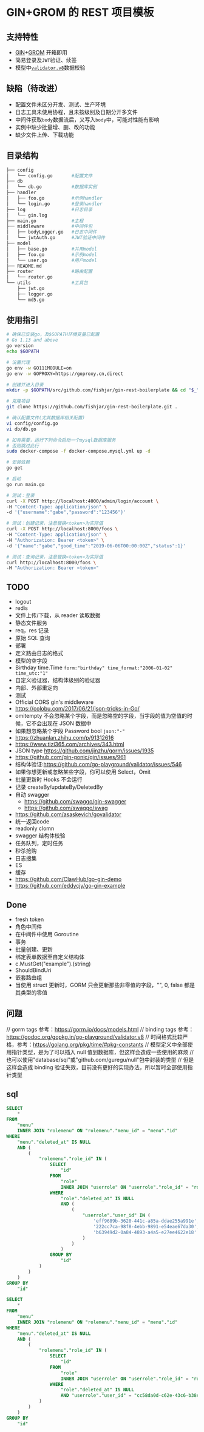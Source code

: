 # GIN+GROM 的 REST 项目模板

## 支持特性

- [GIN](https://github.com/gin-gonic/gin)+[GROM](https://github.com/jinzhu/gorm) 开箱即用
- 简易登录及`JWT`验证、续签
- 模型中[`validator.v8`](https://godoc.org/gopkg.in/go-playground/validator.v8)数据校验

## 缺陷（待改进）

- 配置文件未区分开发、测试、生产环境
- 日志工具未使用协程，且未按级别及日期分开多文件
- 中间件获取`body`数据流后，又写入`body`中，可能对性能有影响
- 实例中缺少批量增、删、改的功能
- 缺少文件上传、下载功能

## 目录结构

```sh
├── config
│   └── config.go       #配置文件
├── db
│   └── db.go           #数据库实例
├── handler
│   ├── foo.go          #示例handler
│   └── login.go        #登录handler
├── log                 #日志目录
│   └── gin.log
├── main.go             #主程
├── middleware          #中间件包
│   ├── bodyLogger.go   #日志中间件
│   └── jwtAuth.go      #JWT验证中间件
├── model
│   ├── base.go         #共用model
│   ├── foo.go          #示例model
│   └── user.go         #用户model
├── README.md
├── router              #路由配置
│   └── router.go
└── utils               #工具包
    ├── jwt.go
    ├── logger.go
    └── md5.go
```

## 使用指引

```sh
# 确保已安装go，及$GOPATH环境变量已配置
# Go 1.13 and above
go version
echo $GOPATH

# 设置代理
go env -w GO111MODULE=on
go env -w GOPROXY=https://goproxy.cn,direct

# 创建并进入目录
mkdir -p $GOPATH/src/github.com/fishjar/gin-rest-boilerplate && cd "$_"

# 克隆项目
git clone https://github.com/fishjar/gin-rest-boilerplate.git .

# 确认配置文件(尤其数据库相关配置)
vi config/config.go
vi db/db.go

# 如有需要，运行下列命令启动一个mysql数据库服务
# 否则跳过此行
sudo docker-compose -f docker-compose.mysql.yml up -d

# 安装依赖
go get

# 启动
go run main.go

# 测试：登录
curl -X POST http://localhost:4000/admin/login/account \
-H "Content-Type: application/json" \
-d '{"username":"gabe","password":"123456"}'

# 测试：创建记录，注意替换<token>为实际值
curl -X POST http://localhost:8000/foos \
-H "Content-Type: application/json" \
-H "Authorization: Bearer <token>" \
-d '{"name":"gabe","good_time":"2019-06-06T00:00:00Z","status":1}'

# 测试：查询记录，注意替换<token>为实际值
curl http://localhost:8000/foos \
-H "Authorization: Bearer <token>"
```

## TODO

- logout
- redis
- 文件上传/下载，从 reader 读取数据
- 静态文件服务
- req，res 记录
- 原始 SQL 查询
- 部署
- 定义路由日志的格式
- 模型的空字段
- Birthday time.Time `form:"birthday" time_format:"2006-01-02" time_utc:"1"`
- 自定义验证器，结构体级别的验证器
- 内部、外部重定向
- 测试
- Official CORS gin's middleware
- https://colobu.com/2017/06/21/json-tricks-in-Go/
- omitempty 不会忽略某个字段，而是忽略空的字段，当字段的值为空值的时候，它不会出现在 JSON 数据中
- 如果想忽略某个字段 Password bool `json:"-"`
- https://zhuanlan.zhihu.com/p/91312616
- https://www.tizi365.com/archives/343.html
- JSON type https://github.com/jinzhu/gorm/issues/1935
- https://github.com/gin-gonic/gin/issues/961
- 结构体验证:https://github.com/go-playground/validator/issues/546
- 如果你想更新或忽略某些字段，你可以使用 Select，Omit
- 批量更新时 Hooks 不会运行
- 记录 createBy/updateBy/DeletedBy
- 自动 swagger
  - https://github.com/swaggo/gin-swagger
  - https://github.com/swaggo/swag
- https://github.com/asaskevich/govalidator
- 统一返回code
- readonly clomn
- swagger 结构体校验
- 任务队列，定时任务
- 秒杀抢购
- 日志搜集
- ES
- 缓存
- https://github.com/ClawHub/go-gin-demo
- https://github.com/eddycjy/go-gin-example

## Done

- fresh token
- 角色中间件
- 在中间件中使用 Goroutine
- 事务
- 批量创建、更新
- 绑定表单数据至自定义结构体
- c.MustGet("example").(string)
- ShouldBindUri
- 嵌套路由组
- 当使用 struct 更新时，GORM 只会更新那些非零值的字段，"", 0, false 都是其类型的零值

## 问题

// gorm tags 参考：https://gorm.io/docs/models.html
// binding tags 参考：https://godoc.org/gopkg.in/go-playground/validator.v8
// 时间格式比较严格，参考：https://golang.org/pkg/time/#pkg-constants
// 模型定义中全部使用指针类型，是为了可以插入 null 值到数据库，但这样会造成一些使用的麻烦
// 也可以使用"database/sql"或"github.com/guregu/null"包中封装的类型
// 但是这样会造成 binding 验证失效，目前没有更好的实现办法，所以暂时全部使用指针类型

## sql

```sql
SELECT
    *
FROM
    "menu"
    INNER JOIN "rolemenu" ON "rolemenu"."menu_id" = "menu"."id"
WHERE
    "menu"."deleted_at" IS NULL
    AND (
        (
            "rolemenu"."role_id" IN (
                SELECT
                    "id"
                FROM
                    "role"
                    INNER JOIN "userrole" ON "userrole"."role_id" = "role"."id"
                WHERE
                    "role"."deleted_at" IS NULL
                    AND (
                        (
                            "userrole"."user_id" IN (
                                'eff9689b-3620-441c-a85a-ddae255a991e',
                                '222cc7ca-98f8-4ebb-9891-e54eae67da30',
                                'b63949d2-0a84-4893-a4a5-e27ee4622e18'
                            )
                        )
                    )
                GROUP BY
                    "id"
            )
        )
    )
GROUP BY
    "id"
```

```sql
SELECT
    *
FROM
    "menu"
    INNER JOIN "rolemenu" ON "rolemenu"."menu_id" = "menu"."id"
WHERE
    "menu"."deleted_at" IS NULL
    AND (
        (
            "rolemenu"."role_id" IN (
                SELECT
                    "id"
                FROM
                    "role"
                    INNER JOIN "userrole" ON "userrole"."role_id" = "role"."id"
                WHERE
                    "role"."deleted_at" IS NULL
                    AND "userrole"."user_id" = "cc58da0d-c62e-43c6-b38e-70dccf4220a4"
            )
        )
    )
GROUP BY
    "id"
```
